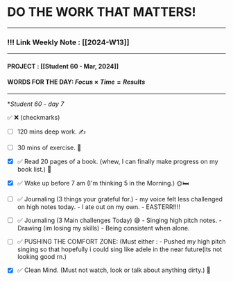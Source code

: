 
# DO THE WORK THAT MATTERS!

--- 
### !!! Link Weekly Note : [[2024-W13]]
---
#### PROJECT : [[Student 60 - Mar, 2024]]
#### WORDS FOR THE DAY: $Focus \times Time = Results$
---

**Student 60 - day 7*

✅ ❌ (checkmarks)

* [ ] 120 mins deep work. ✍️ 

* [ ] 30 mins of exercise. 🏃

* [x] ✅ Read 20 pages of a book. (whew, I can finally make progress on my book list.) 📖

* [x] ✅ Wake up before 7 am (I'm thinking 5 in the Morning.) 🌞🛏️

* [ ] ✅ Journaling (3 things your grateful for.) 
      - my voice felt less challenged on high notes today.
      - I ate out on my own.
      - EASTERR!!!!

* [ ] ✅ Journaling (3 Main challenges Today) 😅
      - Singing high pitch notes.
      - Drawing (im losing my skills)
      - Being consistent when alone.

* [ ] ✅ PUSHING THE COMFORT ZONE: (Must either :
      - Pushed my high pitch singing so that hopefully i could sing like adele in the near future(its not looking good rn.)

* [x] ✅ Clean Mind. (Must not watch, look or talk about anything dirty.) 🧘








